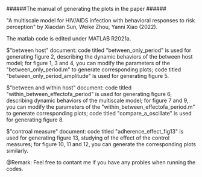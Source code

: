 ######The manual of generating the plots in the paper ######

"A multiscale model for HIV/AIDS infection with behavioral responses to risk perception" by Xiaodan Sun, Weike Zhou, Yanni Xiao (2022).

The matlab code is edited under MATLAB R2021a.

$"between host" document: code titled  "between_only_period" is used for generating figure 2, describing the dynamic behaviors of the between host model; for figure 1, 3 and 4, you can modify the parameters of the "between_only_period.m" to generate corresponding plots; code titled "between_only_period_amplitude" is used for generating figure 5.

$"between and within host" document: code titled  "within_between_effectofa_period" is used for generating figure 6, describing dynamic behaviors of the multiscale model; for figure 7 and 9, you can modify the parameters of the "within_between_effectofa_period.m" to generate corresponding plots; code titled "compare_a_oscillate" is used for generating figure 8.

$"controal measure" document: code titled "adherence_effect_fig13" is used for generating figure 13, studying of the effect of the control measures; for figure 10, 11 and 12, you can generate the corresponding plots similarly. 


@Remark: Feel free to contant me if you have any probles when running the codes.
